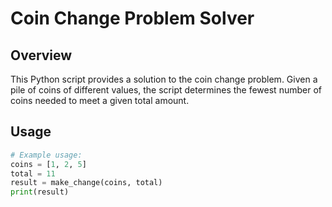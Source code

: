 # Coin Change Problem Solver

## Overview
This Python script provides a solution to the coin change problem. Given a pile of coins of different values, the script determines the fewest number of coins needed to meet a given total amount.

## Usage
```python
# Example usage:
coins = [1, 2, 5]
total = 11
result = make_change(coins, total)
print(result)

